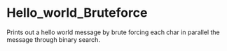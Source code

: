 # Hello_world_Bruteforce
Prints out a hello world message by brute forcing each char in parallel the message through binary search.

